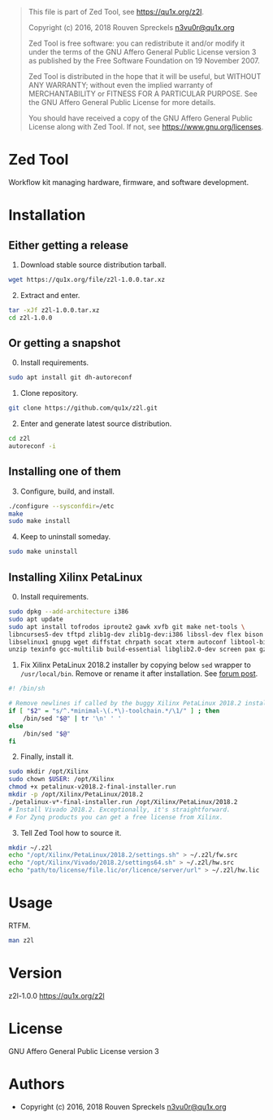 > This file is part of Zed Tool, see <https://qu1x.org/z2l>.
> 
> Copyright (c) 2016, 2018 Rouven Spreckels <n3vu0r@qu1x.org>
> 
> Zed Tool is free software: you can redistribute it and/or modify
> it under the terms of the GNU Affero General Public License version 3
> as published by the Free Software Foundation on 19 November 2007.
> 
> Zed Tool is distributed in the hope that it will be useful,
> but WITHOUT ANY WARRANTY; without even the implied warranty of
> MERCHANTABILITY or FITNESS FOR A PARTICULAR PURPOSE. See the
> GNU Affero General Public License for more details.
> 
> You should have received a copy of the GNU Affero General Public License
> along with Zed Tool. If not, see <https://www.gnu.org/licenses>.

# Zed Tool

Workflow kit managing hardware, firmware, and software development.

# Installation

## Either getting a release

 1. Download stable source distribution tarball.

```sh
wget https://qu1x.org/file/z2l-1.0.0.tar.xz
```
 2. Extract and enter.

```sh
tar -xJf z2l-1.0.0.tar.xz
cd z2l-1.0.0
```

## Or getting a snapshot

 0. Install requirements.

```sh
sudo apt install git dh-autoreconf
```

 1. Clone repository.

```sh
git clone https://github.com/qu1x/z2l.git
```

 2. Enter and generate latest source distribution.

```sh
cd z2l
autoreconf -i
```

## Installing one of them

 3. Configure, build, and install.

```sh
./configure --sysconfdir=/etc
make
sudo make install
```

 4. Keep to uninstall someday.

```sh
sudo make uninstall
```

## Installing Xilinx PetaLinux

 0. Install requirements.

```sh
sudo dpkg --add-architecture i386
sudo apt update
sudo apt install tofrodos iproute2 gawk xvfb git make net-tools \
libncurses5-dev tftpd zlib1g-dev zlib1g-dev:i386 libssl-dev flex bison \
libselinux1 gnupg wget diffstat chrpath socat xterm autoconf libtool-bin tar \
unzip texinfo gcc-multilib build-essential libglib2.0-dev screen pax gzip
```

 1. Fix Xilinx PetaLinux 2018.2 installer by copying below `sed` wrapper to
`/usr/local/bin`. Remove or rename it after installation. See [forum post](https://forums.xilinx.com/t5/Embedded-Linux/PetaLinux-2018-1-Install-Fails-on-Debian-Stretch/m-p/887733/highlight/true#M28391).

```sh
#! /bin/sh

# Remove newlines if called by the buggy Xilinx PetaLinux 2018.2 installer.
if [ "$2" = "s/^.*minimal-\(.*\)-toolchain.*/\1/" ] ; then
	/bin/sed "$@" | tr '\n' ' '
else
	/bin/sed "$@"
fi
```

 2. Finally, install it.

```sh
sudo mkdir /opt/Xilinx
sudo chown $USER: /opt/Xilinx
chmod +x petalinux-v2018.2-final-installer.run
mkdir -p /opt/Xilinx/PetaLinux/2018.2
./petalinux-v*-final-installer.run /opt/Xilinx/PetaLinux/2018.2
# Install Vivado 2018.2. Exceptionally, it's straightforward.
# For Zynq products you can get a free license from Xilinx.
```

 3. Tell Zed Tool how to source it.

```sh
mkdir ~/.z2l
echo "/opt/Xilinx/PetaLinux/2018.2/settings.sh" > ~/.z2l/fw.src
echo "/opt/Xilinx/Vivado/2018.2/settings64.sh" > ~/.z2l/hw.src
echo "path/to/license/file.lic/or/licence/server/url" > ~/.z2l/hw.lic
```

# Usage

RTFM.

```sh
man z2l
```

# Version

z2l-1.0.0 <https://qu1x.org/z2l>

# License

GNU Affero General Public License version 3

# Authors

  * Copyright (c) 2016, 2018 Rouven Spreckels <n3vu0r@qu1x.org>
